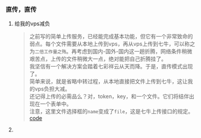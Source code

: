 ### 直传，直传

1. 给我的vps减负
   > 之前写的简单上传服务，已经能完成基本功能，但它有一个非常致命的弱点。每个文件需要从本地上传到vps，再从vps上传到七牛，可以称之为`二倍工作量之殇`。再考虑到国内-国外-国内这一趟折腾，网络条件稍微艰苦点，上传的文件稍微大一点，绝对能把自己折腾挂了。  
   我坚信有一个解决方案会踏着七彩祥云从天而降。于是，直传模式出现了。  
   简单来说，就是省略中转过程，从本地直接把文件上传到七牛，这让我的vps负担大减。  
   还记得上传的必需品么？对，token，key，和一个文件。它们将结伴出现在一个表单中。  
   注意，这里文件选择框的`name`变成了`file`，这是七牛上传接口的规定。  
   [code]()  

2. 